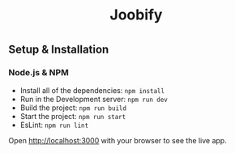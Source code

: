 <h1 align="center">Joobify<h1>
  
<h2>Setup & Installation</h2>

<h3>Node.js & NPM</h3>

- Install all of the dependencies: `npm install`
- Run in the Development server: `npm run dev`
- Build the project: `npm run build`
- Start the project: `npm run start`
- EsLint: `npm run lint`

Open [http://localhost:3000](http://localhost:3000) with your browser to see the live app.